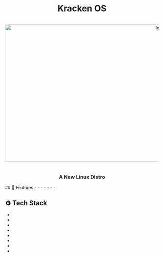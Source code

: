 <div align="center"> <h1> Kracken OS </h1></div>
<br/>
<div align="center">
  <img src="https://t3.ftcdn.net/jpg/05/64/87/20/360_F_564872001_UXnxDt9vcQXQx0BgeW4HUG5WvckBqLbw.jpg" alt="logo"  width="1000px" height="450px"/> 
</div>
<br/>
<h3 align="center">A New Linux Distro</h3>

<div>
  
</div>
## <a name="features">🔋 Features</a>
-
-
-
-
-
-
-

## <a name="tech-stack">⚙️ Tech Stack</a>
-
-
-
-
-
-
-
-
